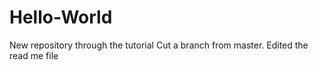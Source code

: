 # Hello-World
New repository through the tutorial
Cut a branch from master.
Edited the read me file
